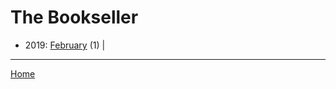 # The Bookseller

  * 2019: 
      [February](./the-bookseller-2019-02.md) (1) | 

----

[Home](../)
